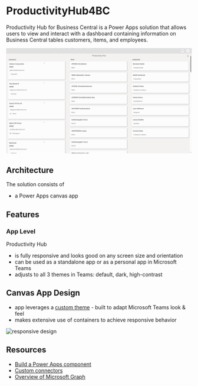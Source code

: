# ProductivityHub4BC

Productivity Hub for Business Central is a Power Apps solution that allows users to view and interact with a dashboard containing information on Business Central tables customers, items, and employees. 

![Productivity Hub](assets/screen.png)

## Architecture

The solution consists of

* a Power Apps canvas app

## Features

### App Level

Productivity Hub

* is fully responsive and looks good on any screen size and orientation
* can be used as a standalone app or as a personal app in Microsoft Teams
* adjusts to all 3 themes in Teams: default, dark, high-contrast

## Canvas App Design

* app leverages a [custom theme](https://github.com/pnp/powerapps-samples/tree/main/samples/fluentui-for-teams-theme) - built to adapt Microsoft Teams look & feel
* makes extensive use of containers to achieve responsive behavior

![responsive design](assets/responsive.gif)

## Resources

* [Build a Power Apps component](https://learn.microsoft.com/training/modules/build-power-app-component/)
* [Custom connectors](https://learn.microsoft.com/connectors/custom-connectors/)
* [Overview of Microsoft Graph](https://learn.microsoft.com/graph/overview)
